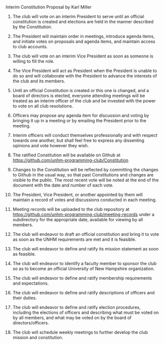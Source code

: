 Interim Constitution Proposal by Karl Miller

1)  The club will vote on an interim President to serve until an official constitution is created and elections are held in the manner described by the Constitution.

2)  The President will maintain order in meetings, introduce agenda items, and initiate votes on proposals and agenda items, and maintain access to club accounts.

3)	The club will vote on an interim Vice President as soon as someone is willing to fill the role.

4)	The Vice President will act as President when the President is unable to do so and will collaborate with the President to advance the interests of the club and its members.

5)	Until an official Constitution is created or this one is changed, and a board of directors is elected, everyone attending meetings will be treated as an interim officer of the club and be invested with the power to vote on all club resolutions.

6)	Officers may propose any agenda item for discussion and voting by bringing it up in a meeting or by emailing the President prior to the meeting.

7)	Interim officers will conduct themselves professionally and with respect towards one another, but shall feel free to express any dissenting opinions and vote however they wish.

8)	The ratified Constitution will be available on Github at https://github.com/unhm-programming-club/Constitution 

9)	Changes to the Constitution will be reflected by committing the changes to Github in the usual way, so that past Constitutions and changes are visible to the public. The most recent vote will be noted at the end of the document with the date and number of each vote.

10)	The President, Vice President, or another appointed by them will maintain a record of votes and discussions conducted in each meeting.

11)	Meeting records will be uploaded to the club repository at https://github.com/unhm-programming-club/meeting-records under a subdirectory for the appropriate date, available for viewing by all members.

12)	The club will endeavor to draft an official constitution and bring it to vote as soon as the UNHM requirements are met and it is feasible.

13)	The club will endeavor to define and ratify its mission statement as soon as feasible.

14)	The club will endeavor to identify a faculty member to sponsor the club so as to become an official University of New Hampshire organization.

15)	The club will endeavor to define and ratify membership requirements and expectations.

16)	The club will endeavor to define and ratify descriptions of officers and their duties.

17)	The club will endeavor to define and ratify election procedures, including the elections of officers and describing what must be voted on by all members, and what may be voted on by the board of directors/officers.

18)	The club will schedule weekly meetings to further develop the club mission and constitution.